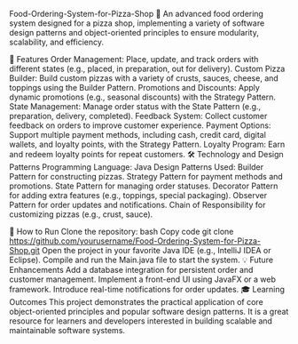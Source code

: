 Food-Ordering-System-for-Pizza-Shop 🍕
An advanced food ordering system designed for a pizza shop, implementing a variety of software design patterns and object-oriented principles to ensure modularity, scalability, and efficiency.

🚀 Features
Order Management: Place, update, and track orders with different states (e.g., placed, in preparation, out for delivery).
Custom Pizza Builder: Build custom pizzas with a variety of crusts, sauces, cheese, and toppings using the Builder Pattern.
Promotions and Discounts: Apply dynamic promotions (e.g., seasonal discounts) with the Strategy Pattern.
State Management: Manage order status with the State Pattern (e.g., preparation, delivery, completed).
Feedback System: Collect customer feedback on orders to improve customer experience.
Payment Options: Support multiple payment methods, including cash, credit card, digital wallets, and loyalty points, with the Strategy Pattern.
Loyalty Program: Earn and redeem loyalty points for repeat customers.
🛠️ Technology and Design Patterns
Programming Language: Java
Design Patterns Used:
Builder Pattern for constructing pizzas.
Strategy Pattern for payment methods and promotions.
State Pattern for managing order statuses.
Decorator Pattern for adding extra features (e.g., toppings, special packaging).
Observer Pattern for order updates and notifications.
Chain of Responsibility for customizing pizzas (e.g., crust, sauce).

🧩 How to Run
Clone the repository:
bash
Copy code
git clone https://github.com/yourusername/Food-Ordering-System-for-Pizza-Shop.git
Open the project in your favorite Java IDE (e.g., IntelliJ IDEA or Eclipse).
Compile and run the Main.java file to start the system.
💡 Future Enhancements
Add a database integration for persistent order and customer management.
Implement a front-end UI using JavaFX or a web framework.
Introduce real-time notifications for order updates.
🎓 Learning Outcomes
This project demonstrates the practical application of core object-oriented principles and popular software design patterns. It is a great resource for learners and developers interested in building scalable and maintainable software systems.
